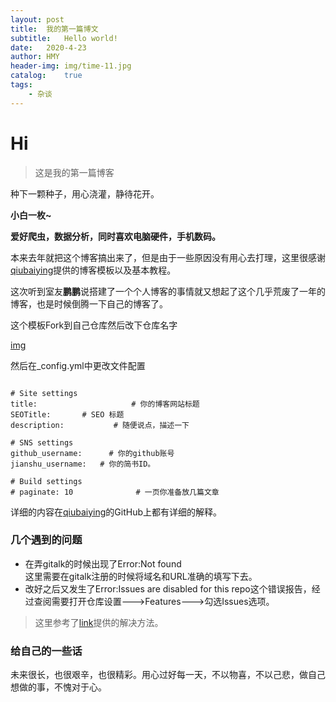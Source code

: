 ```yaml
---
layout: post
title:  我的第一篇博文
subtitle:   Hello world!
date:   2020-4-23
author: HMY
header-img: img/time-11.jpg
catalog:    true
tags:
    - 杂谈
---
```


# Hi
>这是我的第一篇博客

种下一颗种子，用心浇灌，静待花开。

**小白一枚~**

**爱好爬虫，数据分析，同时喜欢电脑硬件，手机数码。**

本来去年就把这个博客搞出来了，但是由于一些原因没有用心去打理，这里很感谢[qiubaiying](qiubaiying/qiubaiying.github.io)提供的博客模板以及基本教程。

这次听到室友**鹏鹏**说搭建了一个个人博客的事情就又想起了这个几乎荒废了一年的博客，也是时候倒腾一下自己的博客了。

这个模板Fork到自己仓库然后改下仓库名字

[img](../img/post-1.png)

然后在_config.yml中更改文件配置

```

# Site settings
title:                     # 你的博客网站标题
SEOTitle: 		# SEO 标题
description: 	   	   # 随便说点，描述一下

# SNS settings      
github_username:      # 你的github账号
jianshu_username:   # 你的简书ID。

# Build settings
# paginate: 10              # 一页你准备放几篇文章

```
详细的内容在[qiubaiying](qiubaiying/qiubaiying.github.io)的GitHub上都有详细的解释。

### 几个遇到的问题

- 在弄gitalk的时候出现了Error:Not found <br> 这里需要在gitalk注册的时候将域名和URL准确的填写下去。
- 改好之后又发生了Error:Issues are disabled for this repo这个错误报告，经过查阅需要打开仓库设置--->Features--->勾选Issues选项。
>这里参考了[link](https://blog.csdn.net/Mart1nn/article/details/87478971)提供的解决方法。

### 给自己的一些话 
未来很长，也很艰辛，也很精彩。用心过好每一天，不以物喜，不以己悲，做自己想做的事，不愧对于心。